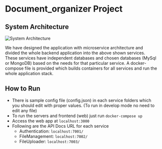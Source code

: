 # Document_organizer Project


## System Architecture
![System Architecture]()

We have designed the application with microservice architecture and divided the whole backend application into the above shown services. These services have independent databases and chosen databases (MySql or MongoDB) based on the needs for that particular service. A docker-compose file is provided which builds containers for all services and run the whole application stack.


## How to Run
* There is sample config file (config.json) in each service folders which you should edit with proper values. (To run in develop mode no need to edit any file)
* To run the servers and frontend (web) just run `docker-compose up`
* Access the web app at `localhost:3000`
* Following are the API Docs URL for each service
    - Authentication: `localhost:7001/`
    - FileManagement: `localhost:7002/`
    - FileUploader: `localhost:7003/`

